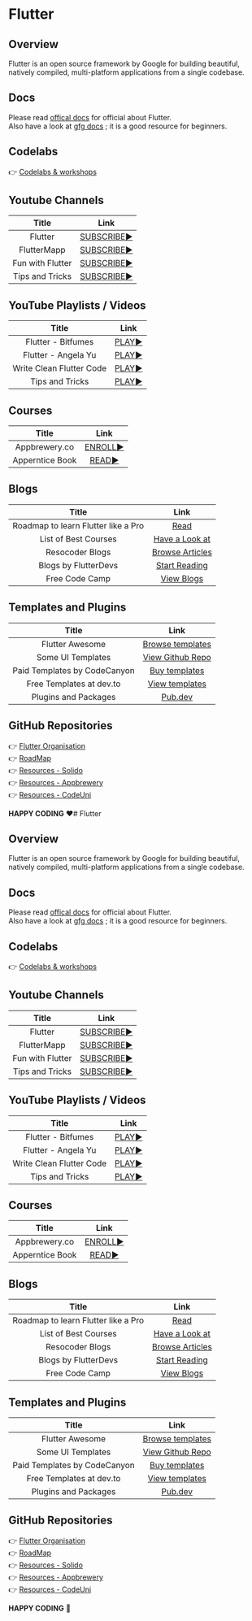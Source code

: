 # Flutter

## Overview

Flutter is an open source framework by Google for building beautiful, natively compiled, multi-platform applications from a single codebase. 

## Docs
Please read [offical docs](https://docs.flutter.dev/) for official about Flutter.<br/>
Also have a look at [gfg docs](https://www.geeksforgeeks.org/flutter-tutorial/) ; it is a good resource for beginners.

## Codelabs
:point_right: [Codelabs & workshops](https://docs.flutter.dev/codelabs)<br/>

## Youtube Channels
| Title | Link | 
| :---: | :---: | 
| Flutter | [SUBSCRIBE:arrow_forward:](https://www.youtube.com/c/flutterdev) |
| FlutterMapp | [SUBSCRIBE:arrow_forward:](https://www.youtube.com/c/FlutterMapp) |
| Fun with Flutter | [SUBSCRIBE:arrow_forward:](https://www.youtube.com/c/FunwithFlutter) |
| Tips and Tricks | [SUBSCRIBE:arrow_forward:](https://youtu.be/5vDq5DXXxss) |

## YouTube Playlists / Videos

| Title | Link | 
| :---: | :---: | 
| Flutter - Bitfumes | [PLAY:arrow_forward:](https://youtube.com/playlist?list=PLe30vg_FG4OSUlFitzqTnazH69eGwjuNI) |
| Flutter - Angela Yu | [PLAY:arrow_forward:](https://youtube.com/playlist?list=PLSzsOkUDsvdtl3Pw48-R8lcK2oYkk40cm) |
| Write Clean Flutter Code | [PLAY:arrow_forward:](https://youtu.be/dBbYVNoFxkM) |
| Tips and Tricks | [PLAY:arrow_forward:](https://youtu.be/5vDq5DXXxss) |

## Courses

| Title | Link |
| :---: | :---: |
| Appbrewery.co | [ENROLL:arrow_forward:](https://www.appbrewery.co/p/flutter-development-bootcamp-with-dart) |
| Apperntice Book | [READ:arrow_forward:](https://www.raywenderlich.com/books/flutter-apprentice/v1.0.ea2) |

## Blogs

| Title | Link | 
| :---: | :---: | 
| Roadmap to learn Flutter like a Pro| [Read](https://medium.com/google-developer-experts/roadmap-to-learn-flutter-like-a-pro-594f5c38e74a) |
| List of Best Courses | [Have a Look at](https://www.appbrewery.co/p/flutter-development-bootcamp-with-dart) |
| Resocoder Blogs | [Browse Articles](https://resocoder.com/blog/) |
| Blogs by FlutterDevs | [Start Reading](https://medium.flutterdevs.com/) |
| Free Code Camp | [View Blogs](https://www.freecodecamp.org/news/tag/flutter/) |

## Templates and Plugins

| Title | Link | 
| :---: | :---: | 
| Flutter Awesome | [Browse templates](https://flutterawesome.com/tag/templates/) |
| Some UI Templates | [View Github Repo](https://github.com/mitesh77/Best-Flutter-UI-Templates) |
| Paid Templates by CodeCanyon | [Buy templates](https://codecanyon.net/category/mobile/flutter) |
| Free Templates at dev.to | [View templates](https://dev.to/pablonax/free-flutter-templates-2021-2hm0) |
| Plugins and Packages | [Pub.dev](https://pub.dev/) |

## GitHub Repositories 

:point_right: [Flutter Organisation](https://github.com/flutter)<br/>
:point_right: [RoadMap](https://github.com/olexale/flutter_roadmap)<br/>
:point_right: [Resources - Solido](https://github.com/Solido/awesome-flutter)<br/>
:point_right: [Resources - Appbrewery](https://github.com/londonappbrewery/Flutter-Course-Resources)<br/>
:point_right: [Resources - CodeUni](https://github.com/CoderUni/FlutterResources)<br/>


**HAPPY CODING** :heart:# Flutter

## Overview

Flutter is an open source framework by Google for building beautiful, natively compiled, multi-platform applications from a single codebase. 

## Docs
Please read [offical docs](https://docs.flutter.dev/) for official about Flutter.<br/>
Also have a look at [gfg docs](https://www.geeksforgeeks.org/flutter-tutorial/) ; it is a good resource for beginners.

## Codelabs
:point_right: [Codelabs & workshops](https://docs.flutter.dev/codelabs)<br/>

## Youtube Channels
| Title | Link | 
| :---: | :---: | 
| Flutter | [SUBSCRIBE:arrow_forward:](https://www.youtube.com/c/flutterdev) |
| FlutterMapp | [SUBSCRIBE:arrow_forward:](https://www.youtube.com/c/FlutterMapp) |
| Fun with Flutter | [SUBSCRIBE:arrow_forward:](https://www.youtube.com/c/FunwithFlutter) |
| Tips and Tricks | [SUBSCRIBE:arrow_forward:](https://youtu.be/5vDq5DXXxss) |

## YouTube Playlists / Videos

| Title | Link | 
| :---: | :---: | 
| Flutter - Bitfumes | [PLAY:arrow_forward:](https://youtube.com/playlist?list=PLe30vg_FG4OSUlFitzqTnazH69eGwjuNI) |
| Flutter - Angela Yu | [PLAY:arrow_forward:](https://youtube.com/playlist?list=PLSzsOkUDsvdtl3Pw48-R8lcK2oYkk40cm) |
| Write Clean Flutter Code | [PLAY:arrow_forward:](https://youtu.be/dBbYVNoFxkM) |
| Tips and Tricks | [PLAY:arrow_forward:](https://youtu.be/5vDq5DXXxss) |

## Courses

| Title | Link |
| :---: | :---: |
| Appbrewery.co | [ENROLL:arrow_forward:](https://www.appbrewery.co/p/flutter-development-bootcamp-with-dart) |
| Apperntice Book | [READ:arrow_forward:](https://www.raywenderlich.com/books/flutter-apprentice/v1.0.ea2) |

## Blogs

| Title | Link | 
| :---: | :---: | 
| Roadmap to learn Flutter like a Pro| [Read](https://medium.com/google-developer-experts/roadmap-to-learn-flutter-like-a-pro-594f5c38e74a) |
| List of Best Courses | [Have a Look at](https://www.appbrewery.co/p/flutter-development-bootcamp-with-dart) |
| Resocoder Blogs | [Browse Articles](https://resocoder.com/blog/) |
| Blogs by FlutterDevs | [Start Reading](https://medium.flutterdevs.com/) |
| Free Code Camp | [View Blogs](https://www.freecodecamp.org/news/tag/flutter/) |

## Templates and Plugins

| Title | Link | 
| :---: | :---: | 
| Flutter Awesome | [Browse templates](https://flutterawesome.com/tag/templates/) |
| Some UI Templates | [View Github Repo](https://github.com/mitesh77/Best-Flutter-UI-Templates) |
| Paid Templates by CodeCanyon | [Buy templates](https://codecanyon.net/category/mobile/flutter) |
| Free Templates at dev.to | [View templates](https://dev.to/pablonax/free-flutter-templates-2021-2hm0) |
| Plugins and Packages | [Pub.dev](https://pub.dev/) |

## GitHub Repositories 

:point_right: [Flutter Organisation](https://github.com/flutter)<br/>
:point_right: [RoadMap](https://github.com/olexale/flutter_roadmap)<br/>
:point_right: [Resources - Solido](https://github.com/Solido/awesome-flutter)<br/>
:point_right: [Resources - Appbrewery](https://github.com/londonappbrewery/Flutter-Course-Resources)<br/>
:point_right: [Resources - CodeUni](https://github.com/CoderUni/FlutterResources)<br/>


**HAPPY CODING** 💙